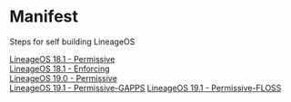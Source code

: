 # Manifest
Steps for self building LineageOS

[LineageOS 18.1 - Permissive](https://github.com/Galaxy-J5-Unofficial-LineageOS-Sources/Manifest/blob/lineage-18.1-permissive/README.md) <br/>
[LineageOS 18.1 - Enforcing](https://github.com/Galaxy-J5-Unofficial-LineageOS-Sources/Manifest/blob/lineage-18.1-enforcing/README.md) <br/>
[LineageOS 19.0 - Permissive](https://github.com/Galaxy-J5-Unofficial-LineageOS-Sources/Manifest/blob/lineage-19.0-permissive/README.md) <br/>
[LineageOS 19.1 - Permissive-GAPPS](https://github.com/Galaxy-J5-Unofficial-LineageOS-Sources/Manifest/blob/lineage-19.1-permissive-gapps/README.md)
[LineageOS 19.1 - Permissive-FLOSS](https://github.com/Galaxy-J5-Unofficial-LineageOS-Sources/Manifest/blob/lineage-19.1-permissive-floss/README.md)
